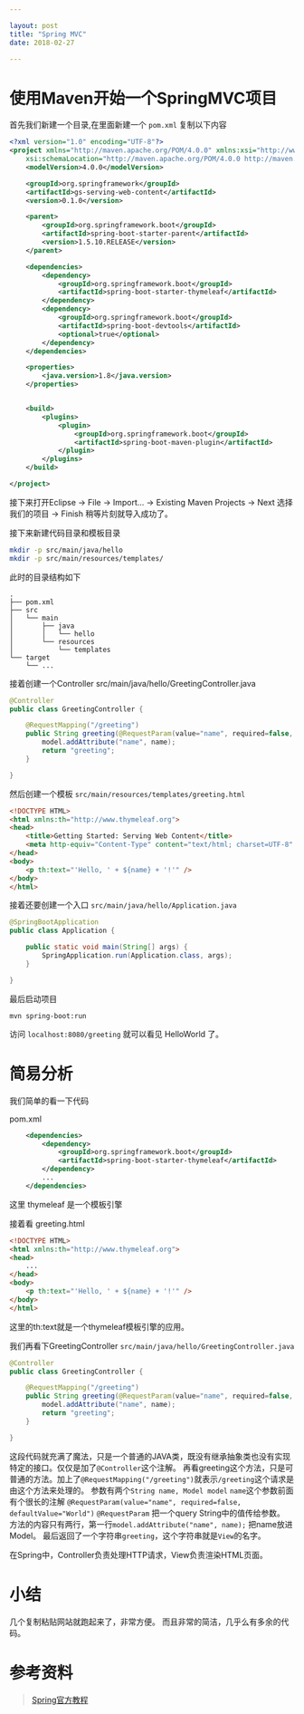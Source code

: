 ```yaml
---

layout: post
title: "Spring MVC"
date: 2018-02-27

---
```


# 使用Maven开始一个SpringMVC项目
首先我们新建一个目录,在里面新建一个 `pom.xml`
复制以下内容
```xml
<?xml version="1.0" encoding="UTF-8"?>
<project xmlns="http://maven.apache.org/POM/4.0.0" xmlns:xsi="http://www.w3.org/2001/XMLSchema-instance"
    xsi:schemaLocation="http://maven.apache.org/POM/4.0.0 http://maven.apache.org/xsd/maven-4.0.0.xsd">
    <modelVersion>4.0.0</modelVersion>

    <groupId>org.springframework</groupId>
    <artifactId>gs-serving-web-content</artifactId>
    <version>0.1.0</version>

    <parent>
        <groupId>org.springframework.boot</groupId>
        <artifactId>spring-boot-starter-parent</artifactId>
        <version>1.5.10.RELEASE</version>
    </parent>

    <dependencies>
        <dependency>
            <groupId>org.springframework.boot</groupId>
            <artifactId>spring-boot-starter-thymeleaf</artifactId>
        </dependency>
        <dependency>
            <groupId>org.springframework.boot</groupId>
            <artifactId>spring-boot-devtools</artifactId>
            <optional>true</optional>
        </dependency>
    </dependencies>

    <properties>
        <java.version>1.8</java.version>
    </properties>


    <build>
        <plugins>
            <plugin>
                <groupId>org.springframework.boot</groupId>
                <artifactId>spring-boot-maven-plugin</artifactId>
            </plugin>
        </plugins>
    </build>

</project>
```
接下来打开Eclipse -> File -> Import... -> Existing Maven Projects -> Next
选择我们的项目 -> Finish
稍等片刻就导入成功了。

接下来新建代码目录和模板目录
```bash
mkdir -p src/main/java/hello
mkdir -p src/main/resources/templates/
```
此时的目录结构如下
```
.
├── pom.xml
├── src
│   └── main
│       ├── java
│       │   └── hello
│       └── resources
│           └── templates
└── target
    └── ...
```

接着创建一个Controller
src/main/java/hello/GreetingController.java
```java
@Controller
public class GreetingController {

    @RequestMapping("/greeting")
    public String greeting(@RequestParam(value="name", required=false, defaultValue="World") String name, Model model) {
        model.addAttribute("name", name);
        return "greeting";
    }

}
```
然后创建一个模板
`src/main/resources/templates/greeting.html`
```html
<!DOCTYPE HTML>
<html xmlns:th="http://www.thymeleaf.org">
<head>
    <title>Getting Started: Serving Web Content</title>
    <meta http-equiv="Content-Type" content="text/html; charset=UTF-8" />
</head>
<body>
    <p th:text="'Hello, ' + ${name} + '!'" />
</body>
</html>
```

接着还要创建一个入口
`src/main/java/hello/Application.java`
```java
@SpringBootApplication
public class Application {

    public static void main(String[] args) {
        SpringApplication.run(Application.class, args);
    }

}

```
最后启动项目
```
mvn spring-boot:run
```
访问 `localhost:8080/greeting` 就可以看见 HelloWorld 了。
# 简易分析
我们简单的看一下代码

pom.xml
```xml
    <dependencies>
        <dependency>
            <groupId>org.springframework.boot</groupId>
            <artifactId>spring-boot-starter-thymeleaf</artifactId>
        </dependency>
        ...
    </dependencies>
```
这里 thymeleaf 是一个模板引擎

接着看 greeting.html
```html
<!DOCTYPE HTML>
<html xmlns:th="http://www.thymeleaf.org">
<head>
    ...
</head>
<body>
    <p th:text="'Hello, ' + ${name} + '!'" />
</body>
</html>
```
这里的th:text就是一个thymeleaf模板引擎的应用。

我们再看下GreetingController
`src/main/java/hello/GreetingController.java`
```java
@Controller
public class GreetingController {

    @RequestMapping("/greeting")
    public String greeting(@RequestParam(value="name", required=false, defaultValue="World") String name, Model model) {
        model.addAttribute("name", name);
        return "greeting";
    }

}
```
这段代码就充满了魔法，只是一个普通的JAVA类，既没有继承抽象类也没有实现特定的接口。仅仅是加了`@Controller`这个注解。
再看greeting这个方法，只是可普通的方法。加上了`@RequestMapping("/greeting")`就表示`/greeting`这个请求是由这个方法来处理的。
参数有两个`String name, Model model`
`name`这个参数前面有个很长的注解 `@RequestParam(value="name", required=false, defaultValue="World")`
`@RequestParam` 把一个query String中的值传给参数。
方法的内容只有两行，第一行`model.addAttribute("name", name);` 把name放进Model。
最后返回了一个字符串`greeting`，这个字符串就是`View`的名字。

在Spring中，Controller负责处理HTTP请求，View负责渲染HTML页面。



# 小结
几个复制粘贴网站就跑起来了，非常方便。
而且非常的简洁，几乎么有多余的代码。
# 参考资料
> [Spring官方教程](https://spring.io/guides/gs/serving-web-content/)